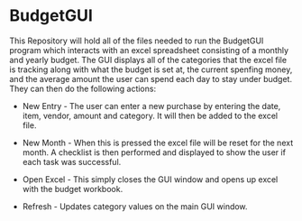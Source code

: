 # BudgetGUI
This Repository will hold all of the files needed to run the BudgetGUI program which interacts with an excel spreadsheet consisting of a monthly and yearly budget. The GUI displays all of the categories that the excel file is tracking along with what the budget is set at, the current spenfing money, and the average amount the user can spend each day to stay under budget. They can then do the following actions: 

  - New Entry - The user can enter a new purchase by entering the date, item, vendor, amount and category. It will then be added to the                     excel file.
  
  - New Month - When this is pressed the excel file will be reset for the next month. A checklist is then performed and displayed to show                   the user if each task was successful.
  
  - Open Excel - This simply closes the GUI window and opens up excel with the budget workbook.
  
  - Refresh - Updates category values on the main GUI window. 
